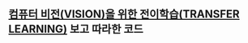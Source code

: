 
## [컴퓨터 비전(VISION)을 위한 전이학습(TRANSFER LEARNING)](https://tutorials.pytorch.kr/beginner/transfer_learning_tutorial.html) 보고 따라한 코드

